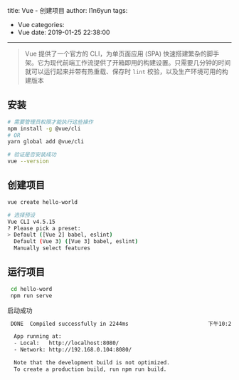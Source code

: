 title: Vue - 创建项目
author: l1n6yun
tags:
  - Vue
categories:
  - Vue
date: 2019-01-25 22:38:00
---
> Vue 提供了一个官方的 CLI，为单页面应用 (SPA) 快速搭建繁杂的脚手架。它为现代前端工作流提供了开箱即用的构建设置。只需要几分钟的时间就可以运行起来并带有热重载、保存时 `lint` 校验，以及生产环境可用的构建版本

## 安装

```sh
# 需要管理员权限才能执行这些操作
npm install -g @vue/cli
# OR
yarn global add @vue/cli

# 验证是否安装成功
vue --version
```

## 创建项目

```sh
vue create hello-world

# 选择预设
Vue CLI v4.5.15
? Please pick a preset:
> Default ([Vue 2] babel, eslint)
  Default (Vue 3) ([Vue 3] babel, eslint)
  Manually select features
```

## 运行项目

```sh
 cd hello-word
 npm run serve
```

启动成功

```sh
 DONE  Compiled successfully in 2244ms                         下午10:20:26

  App running at:
  - Local:   http://localhost:8080/
  - Network: http://192.168.0.104:8080/

  Note that the development build is not optimized.
  To create a production build, run npm run build.
```